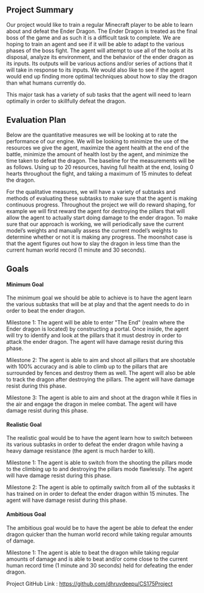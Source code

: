 ## Project Summary

Our project would like to train a regular Minecraft player to be able to learn about and defeat the Ender Dragon. The Ender Dragon is treated as the final boss of the game and as such it is a difficult task to complete. We are hoping to train an agent and see if it will be able to adapt to the various phases of the boss fight. The agent will attempt to use all of the tools at its disposal, analyze its environment, and the behavior of the ender dragon as its inputs. Its outputs will be various actions and/or series of actions that it will take in response to its inputs. We would also like to see if the agent would end up finding more optimal techniques about how to slay the dragon than what humans currently do. 

This major task has a variety of sub tasks that the agent will need to learn optimally in order to skillfully defeat the dragon. 

## Evaluation Plan

Below are the quantitative measures we will be looking at to rate the performance of our engine. We will be looking to minimize the use of the resources we give the agent, maximize the agent health at the end of the battle, minimize the amount of health lost by the agent, and minimize the time taken to defeat the dragon. The baseline for the measurements will be as follows. Using up to 20 resources, having full health at the end, losing 0 hearts throughout the fight, and taking a maximum of 15 minutes to defeat the dragon. 
 
For the qualitative measures, we will have a variety of subtasks and methods of evaluating these subtasks to make sure that the agent is making continuous progress. Throughout the project we will do reward shaping, for example we will first reward the agent for destroying the pillars that will allow the agent to actually start doing damage to the ender dragon. To make sure that our approach is working, we will periodically save the current model’s weights and manually assess the current model’s weights to determine whether or not it is making any progress. The moonshot case is that the agent figures out how to slay the dragon in less time than the current human world record (1 minute and 30 seconds). 

## Goals

#### Minimum Goal 
The minimum goal we should be able to achieve is to have the agent learn the various subtasks that will be at play and that the agent needs to do in order to beat the ender dragon.

Milestone 1:
The agent will be able to enter "The End" (realm where the Ender dragon is located) by constructing a portal. Once inside, the agent will try to identify and look at the pillars that it must destroy in order to attack the ender dragon. The agent will have damage resist during this phase.

Milestone 2:
The agent is able to aim and shoot all pillars that are shootable with 100% accuracy and is able to climb up to the pillars that are surrounded by fences and destroy them as well. The agent will also be able to track the dragon after destroying the pillars. The agent will have damage resist during this phase. 
 
Milestone 3:
The agent is able to aim and shoot at the dragon while it flies in the air and engage the dragon in melee combat. The agent will have damage resist during this phase. 
 
#### Realistic Goal
The realistic goal would be to have the agent learn how to switch between its various subtasks in order to defeat the ender dragon while having a heavy damage resistance (the agent is much harder to kill). 

Milestone 1:
The agent is able to switch from the shooting the pillars mode to the climbing up to and destroying the pillars mode flawlessly. The agent will have damage resist during this phase. 
 
Milestone 2:
The agent is able to optimally switch from all of the subtasks it has trained on in order to defeat the ender dragon within 15 minutes. The agent will have damage resist during this phase. 
 
#### Ambitious Goal
The ambitious goal would be to have the agent be able to defeat the ender dragon quicker than the human world record while taking regular amounts of damage. 

Milestone 1:
The agent is able to beat the dragon while taking regular amounts of damage and is able to beat and/or come close to the current human record time (1 minute and 30 seconds) held for defeating the ender dragon.


Project GitHub Link : https://github.com/dhruvdeepu/CS175Project
